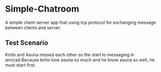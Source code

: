 # Simple-Chatroom
A simple client-server app that using tcp protocol for exchanging message between clients and server.

## Test Scenario
Kirito and Asuna missed each other so the start to messaging in aincrad.Because kirito love asuna so much and he know asuna so well, he must start first.
